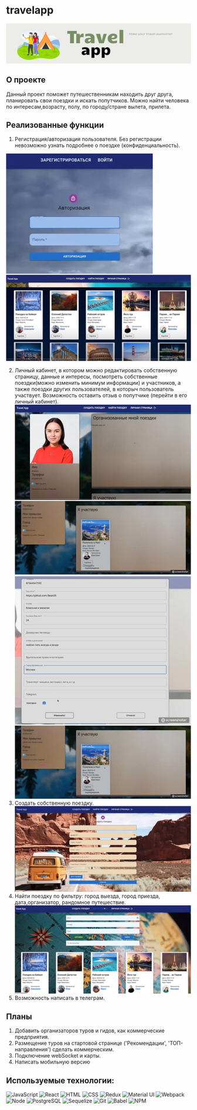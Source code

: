 # travelapp
![Header](https://github.com/Bean05/travelapp/blob/main/readme/travelapp.png)

## О проекте
Данный проект поможет путешественникам находить друг друга, планировать свои поездки и искать попутчиков. Можно найти человека по интересам,возрасту, полу, по городу/стране вылета, прилета.

## Реализованные функции
1. Регистрация/авторизация пользователя. Без регистрации невозможно узнать подробнее о поездке (конфиденциальность). 

![](https://github.com/Bean05/travelapp/blob/main/readme/photo_2022-12-17_20-47-20.jpg)
![](https://github.com/Bean05/travelapp/blob/main/readme/photo_2022-12-17_20-47-07.jpg)

2. Личный кабинет, в котором можно редактировать собственную страницу, данные и интересы, посмотреть собственные поездки(можно изменить минимум информации) и участников, а также поездки других пользователей, в которыч пользователь участвует. Возможность оставить отзыв о попутчике (перейти в его личный кабинет).
![](https://github.com/Bean05/travelapp/blob/main/readme/%D0%BB%D0%B8%D1%87%D0%BD%D0%B0%D1%8F%20%D1%81%D1%82%D1%80%D0%B0%D0%BD%D0%B8%D1%86%D0%B0.png)
![](https://github.com/Bean05/travelapp/blob/main/readme/photo_2022-12-17_20-47-16.jpg)
![](https://github.com/Bean05/travelapp/blob/main/readme/photo_2022-12-17_20-47-13.jpg)
![](https://github.com/Bean05/travelapp/blob/main/readme/photo_2022-12-17_20-47-16.jpg)
4. Создать собственную поездку.
![](https://github.com/Bean05/travelapp/blob/main/readme/photo_2022-12-17_20-47-36.jpg)
5. Найти поездку по фильтру: город выезда, город приезда, дата,организатор, рандомное путешествие.
![](https://github.com/Bean05/travelapp/blob/main/readme/photo_2022-12-17_20-47-32.jpg)
6. Возможность написать в телеграм.

## Планы
1. Добавить организаторов туров и гидов, как коммерческие предприятия.
2. Размещение туров на стартовой странице ('Рекомендации', 'ТОП-направления') сделать коммерческим.
3. Подключение webSocket и карты.
4. Написать мобильную версию

## Используемые технологии:
![JavaScript](https://img.shields.io/badge/-JavaScript-6039AC?style=for-the-badge&logo=javascript)
![React](https://img.shields.io/badge/-React-512C8C?style=for-the-badge&logo=react)
![HTML](https://img.shields.io/badge/-HTML-6039AC?style=for-the-badge&logo=HTML)
![CSS](https://img.shields.io/badge/-CSS-512C8C?style=for-the-badge&logo=СSS)
![Redux](https://img.shields.io/badge/-Redux-6039AC?style=for-the-badge&logo=Redux)
![Material UI](https://img.shields.io/badge/-MUI-512C8C?style=for-the-badge&logo=MUI)
![Webpack](https://img.shields.io/badge/-Webpack-6039AC?style=for-the-badge&logo=Webpack)
![Node](https://img.shields.io/badge/-Node.JS-512C8C?style=for-the-badge&logo=Node.JS)
![PostgreSQL](https://img.shields.io/badge/-PostgreSQL-6039AC?style=for-the-badge&logo=PostgreSQL)
![Sequelize](https://img.shields.io/badge/-Sequelize-512C8C?style=for-the-badge&logo=Sequelize)
![Git](https://img.shields.io/badge/-Git-512C8C?style=for-the-badge&logo=Git)
![Babel](https://img.shields.io/badge/-Babel-512C8C?style=for-the-badge&logo=Babel)
![NPM](https://img.shields.io/badge/-NPM-512C8C?style=for-the-badge&logo=NPM)